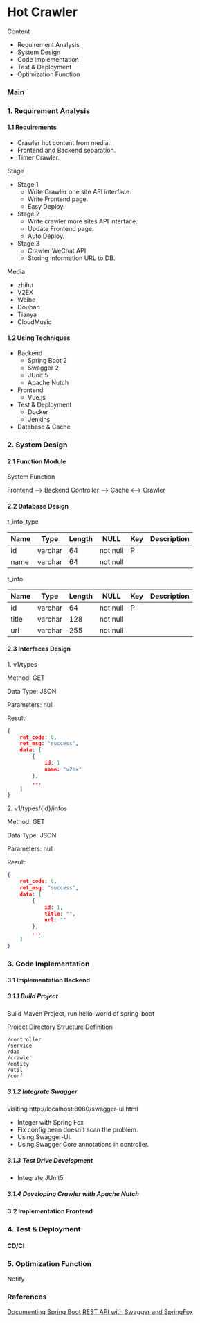 # Hot Crawler


Content

- Requirement Analysis
- System Design
- Code Implementation
- Test & Deployment
- Optimization Function

### Main


### 1. Requirement Analysis

#### 1.1 Requirements

- Crawler hot content from media.
- Frontend and Backend separation.
- Timer Crawler. 

Stage

- Stage 1
  - Write Crawler one site API interface.
  - Write Frontend page.
  - Easy Deploy.
- Stage 2
  - Write  crawler more sites API interface.
  - Update Frontend page.
  - Auto Deploy.
- Stage 3
  - Crawler WeChat API
  - Storing information URL to DB.
  

Media

- zhihu
- V2EX
- Weibo
- Douban
- Tianya
- CloudMusic

#### 1.2 Using Techniques

- Backend
  - Spring Boot 2
  - Swagger 2
  - JUnit 5
  - Apache Nutch
- Frontend
  - Vue.js
- Test & Deployment
  - Docker
  - Jenkins
- Database & Cache

### 2. System Design

#### 2.1 Function Module

System Function

Frontend --> Backend Controller --> Cache <--> Crawler 

#### 2.2 Database Design

t_info_type

| Name | Type    | Length | NULL     | Key  | Description |
| ---- | ------- | ------ | -------- | ---- | ----------- |
| id   | varchar | 64     | not null | P    |             |
| name | varchar | 64     | not null |      |             |

t_info

| Name  | Type    | Length | NULL     | Key  | Description |
| ----- | ------- | ------ | -------- | ---- | ----------- |
| id    | varchar | 64     | not null | P    |             |
| title | varchar | 128    | not null |      |             |
| url   | varchar | 255    | not null |      |             |



#### 2.3 Interfaces Design

1\. v1/types

Method: GET

Data Type: JSON

Parameters: null

Result:

```json
{
    ret_code: 0,
    ret_msg: "success",
    data: [
        {
            id: 1
            name: "v2ex"
        },
        ...
    ]
}

```

2\. v1/types/{id}/infos

Method: GET

Data Type: JSON

Parameters: null

Result:

```json
{
    ret_code: 0,
    ret_msg: "success",
    data: [
        {
            id: 1,
            title: "",
            url: ""
        },
        ...
    ]
}
```



### 3. Code Implementation

#### 3.1 Implementation Backend


##### 3.1.1 Build Project

Build Maven Project, run hello-world of spring-boot

Project Directory Structure Definition

```$xslt
/controller
/service
/dao
/crawler
/entity
/util
/conf
```

##### 3.1.2 Integrate Swagger

visiting http://localhost:8080/swagger-ui.html

- Integer with Spring Fox
- Fix config bean doesn't scan the problem.
- Using Swagger-UI.
- Using Swagger Core annotations in controller.

##### 3.1.3 Test Drive Development

- Integrate JUnit5

##### 3.1.4 Developing Crawler with Apache Nutch



#### 3.2 Implementation Frontend

### 4. Test & Deployment

#### CD/CI

### 5. Optimization Function

Notify













### References

[Documenting Spring Boot REST API with Swagger and SpringFox](https://www.vojtechruzicka.com/documenting-spring-boot-rest-api-swagger-springfox/)


